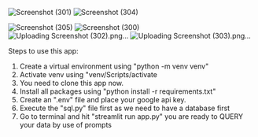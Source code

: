![Screenshot (301)](https://github.com/user-attachments/assets/0430fc89-5f1e-4914-a54e-97a15552496c)
![Screenshot (304)](https://github.com/user-attachments/assets/e95cef7b-97c3-4065-b7f9-9bfdaa2296fc)







![Screenshot (305)](https://github.com/user-attachments/assets/515fde3f-a710-4fb7-aecf-3b00f6fb93c7)
![Screenshot (300)](https://github.com/user-attachments/assets/596789d4-4c12-4e32-8ab2-3a1949f48cba)
![Uploading Screenshot (302).png…]()
![Uploading Screenshot (303).png…]()


Steps to use this app:
1) Create a virtual environment using "python -m venv venv"
2) Activate venv using "venv/Scripts/activate
3) You need to clone this app now.
4) Install all packages using "python install -r requirements.txt"
5) Create an ".env" file and place your google api key.
6) Execute the "sql.py" file first as we need to have a database first
7) Go to terminal and hit "streamlit run app.py" you are ready to QUERY your data by use of prompts

